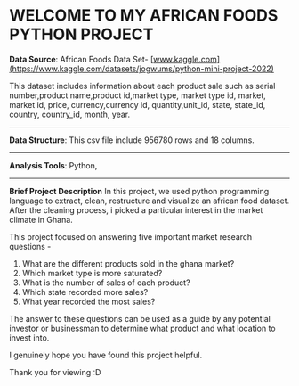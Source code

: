 # WELCOME TO MY AFRICAN FOODS PYTHON PROJECT #
**Data Source**: African Foods Data Set-  [www.kaggle.com](https://www.kaggle.com/datasets/jogwums/python-mini-project-2022)

This dataset includes information about each product sale such as serial number,product name,product id,market type, market type id, market, market id, price, currency,currency id, quantity,unit_id, state, state_id, country, country_id, month, year.
______________________________________________________________________________________________________________________________________________________
**Data Structure**: This csv file include 956780 rows and 18 columns.
_____________________________________________________________________________________________________________________________________________________
**Analysis Tools**: Python, 
______________________________________________________________________________________________________________________________________________________
**Brief Project Description**
In this project, we used python programming language to extract, clean, restructure and visualize an african food dataset. After the cleaning process, i picked a particular interest in the market climate in Ghana.

This project focused on answering five important market research questions -

1. What are the different products sold in the ghana market?
2. Which market type is more saturated?
3. What is the number of sales of each product?
4. Which state recorded more sales?
5. What year recorded the most sales?

The answer to these questions can be used as a guide by any potential investor or businessman to determine what product and what location to invest into.

I genuinely hope you have found this project helpful.

Thank you for viewing :D

